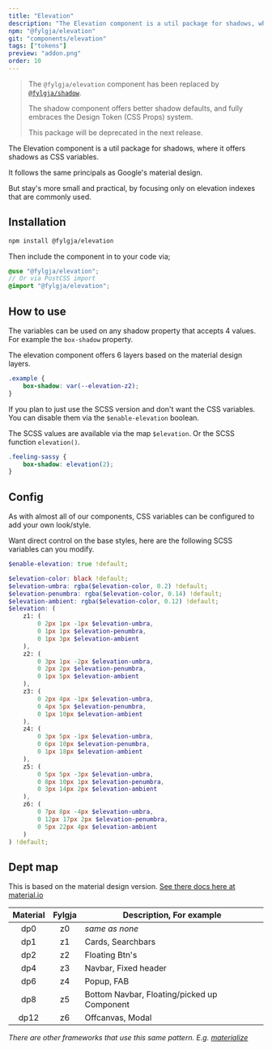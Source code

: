 ```yaml
---
title: "Elevation"
description: "The Elevation component is a util package for shadows, where it offers shadows as CSS variables."
npm: "@fylgja/elevation"
git: "components/elevation"
tags: ["tokens"]
preview: "addon.png"
order: 10
---
```


> The `@fylgja/elevation` component has been replaced by [`@fylgja/shadow`](https://fylgja.dev/components/shadow/).
>
> The shadow component offers better shadow defaults,
> and fully embraces the Design Token (CSS Props) system.
>
> This package will be deprecated in the next release.

The Elevation component is a util package for shadows, where it offers shadows as CSS variables.

It follows the same principals as Google's material design.

But stay's more small and practical, by focusing only on elevation indexes that are commonly used.

## Installation

```bash
npm install @fylgja/elevation
```

Then include the component in to your code via;

```scss
@use "@fylgja/elevation";
// Or via PostCSS import
@import "@fylgja/elevation";
```

## How to use

The variables can be used on any shadow property that accepts 4 values.
For example the `box-shadow` property.

The elevation component offers 6 layers based on the material design layers.

```css
.example {
    box-shadow: var(--elevation-z2);
}
```

If you plan to just use the SCSS version and don't want the CSS variables.
You can disable them via the `$enable-elevation` boolean.

The SCSS values are available via the map `$elevation`.
Or the SCSS function `elevation()`.

```scss
.feeling-sassy {
    box-shadow: elevation(2);
}
```

## Config

As with almost all of our components, CSS variables can be configured to add your own look/style.

Want direct control on the base styles, here are the following SCSS variables can you modify.

```scss
$enable-elevation: true !default;

$elevation-color: black !default;
$elevation-umbra: rgba($elevation-color, 0.2) !default;
$elevation-penumbra: rgba($elevation-color, 0.14) !default;
$elevation-ambient: rgba($elevation-color, 0.12) !default;
$elevation: (
    z1: (
        0 2px 1px -1px $elevation-umbra,
        0 1px 1px $elevation-penumbra,
        0 1px 3px $elevation-ambient
    ),
    z2: (
        0 3px 1px -2px $elevation-umbra,
        0 2px 2px $elevation-penumbra,
        0 1px 5px $elevation-ambient
    ),
    z3: (
        0 2px 4px -1px $elevation-umbra,
        0 4px 5px $elevation-penumbra,
        0 1px 10px $elevation-ambient
    ),
    z4: (
        0 3px 5px -1px $elevation-umbra,
        0 6px 10px $elevation-penumbra,
        0 1px 18px $elevation-ambient
    ),
    z5: (
        0 5px 5px -3px $elevation-umbra,
        0 8px 10px 1px $elevation-penumbra,
        0 3px 14px 2px $elevation-ambient
    ),
    z6: (
        0 7px 8px -4px $elevation-umbra,
        0 12px 17px 2px $elevation-penumbra,
        0 5px 22px 4px $elevation-ambient
    )
) !default;
```

## Dept map

This is based on the material design version.
[See there docs here at material.io](https://material.io/design/environment/elevation.html)

| Material | Fylgja | Description, For example                    |
| :------: | :----: | ------------------------------------------- |
|   dp0    |   z0   | _same as none_                              |
|   dp1    |   z1   | Cards, Searchbars                           |
|   dp2    |   z2   | Floating Btn's                              |
|   dp4    |   z3   | Navbar, Fixed header                        |
|   dp6    |   z4   | Popup, FAB                                  |
|   dp8    |   z5   | Bottom Navbar, Floating/picked up Component |
|   dp12   |   z6   | Offcanvas, Modal                            |

_There are other frameworks that use this same pattern._
_E.g. [materialize](https://materializecss.com/shadow.html)_
